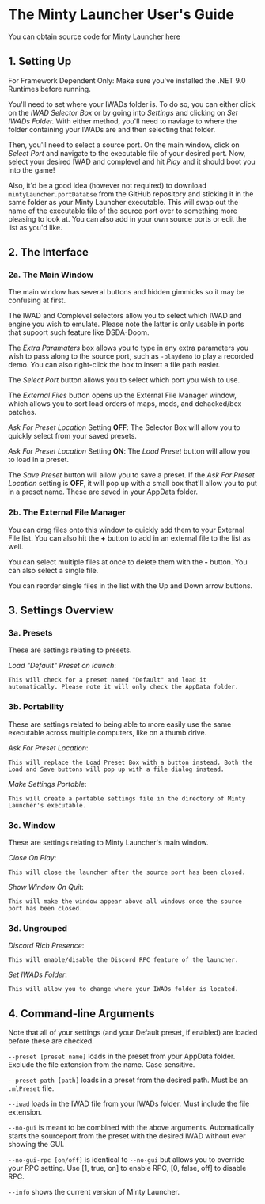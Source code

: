 # The Minty Launcher User's Guide

You can obtain source code for Minty Launcher [here](https://github.com/PENGUINCODER1/Minty-Launcher)

## 1. Setting Up
For Framework Dependent Only: Make sure you've installed the .NET 9.0 Runtimes before running.

You'll need to set where your IWADs folder is. To do so, you can either click on the *IWAD Selector Box* or by going into *Settings* and clicking on *Set IWADs Folder.* 
With either method, you'll need to naviage to where the folder containing your IWADs are and then selecting that folder.

Then, you'll need to select a source port. On the main window, click on *Select Port* and navigate to the executable file of your desired port.
Now, select your desired IWAD and complevel and hit *Play* and it should boot you into the game!

Also, it'd be a good idea (however not required) to download `mintyLauncher.portDatabse` from the GitHub repository and sticking it in the same folder as your Minty Launcher executable.
This will swap out the name of the executable file of the source port over to something more pleasing to look at. You can also add in your own source ports or edit the list as you'd like.

## 2. The Interface

### 2a. The Main Window
The main window has several buttons and hidden gimmicks so it may be confusing at first.

The IWAD and Complevel selectors allow you to select which IWAD and engine you wish to emulate. Please note the latter is only usable in ports that supoort such feature like DSDA-Doom.

The *Extra Paramaters* box allows you to type in any extra parameters you wish to pass along to the source port, such as `-playdemo` to play a recorded demo.
You can also right-click the box to insert a file path easier.

The *Select Port* button allows you to select which port you wish to use.

The *External Files* button opens up the External File Manager window, which allows you to sort load orders of maps, mods, and dehacked/bex patches.

*Ask For Preset Location* Setting **OFF**: The Selector Box will allow you to quickly select from your saved presets.

*Ask For Preset Location* Setting **ON**: The *Load Preset* button will allow you to load in a preset.

The *Save Preset* button will allow you to save a preset. If the *Ask For Preset Location* setting is **OFF**, it will pop up with a small box that'll allow you to put in a preset name. These are saved in your AppData folder.

### 2b. The External File Manager
You can drag files onto this window to quickly add them to your External File list. You can also hit the **+** button to add in an external file to the list as well.

You can select multiple files at once to delete them with the **-** button. You can also select a single file.

You can reorder single files in the list with the Up and Down arrow buttons.

## 3. Settings Overview

### 3a. Presets
These are settings relating to presets.

*Load "Default" Preset on launch*: 

	This will check for a preset named "Default" and load it automatically. Please note it will only check the AppData folder.
	
### 3b. Portability
These are settings related to being able to more easily use the same executable across multiple computers, like on a thumb drive.

*Ask For Preset Location*:

	This will replace the Load Preset Box with a button instead. Both the Load and Save buttons will pop up with a file dialog instead.
	
*Make Settings Portable*:
	
	This will create a portable settings file in the directory of Minty Launcher's executable.
	
### 3c. Window
These are settings relating to Minty Launcher's main window.

*Close On Play*:

	This will close the launcher after the source port has been closed.
	
*Show Window On Quit*:

	This will make the window appear above all windows once the source port has been closed.
	
### 3d. Ungrouped

*Discord Rich Presence*:

	This will enable/disable the Discord RPC feature of the launcher.
	
*Set IWADs Folder*:

	This will allow you to change where your IWADs folder is located.
	
## 4. Command-line Arguments
Note that all of your settings (and your Default preset, if enabled) are loaded before these are checked.

`--preset [preset name]` loads in the preset from your AppData folder. Exclude the file extension from the name. Case sensitive.

`--preset-path [path]` loads in a preset from the desired path. Must be an `.mlPreset` file.

`--iwad` loads in the IWAD file from your IWADs folder. Must include the file extension.

`--no-gui` is meant to be combined with the above arguments. Automatically starts the sourceport from the preset with the desired IWAD without ever showing the GUI.

`--no-gui-rpc [on/off]` is identical to `--no-gui` but allows you to override your RPC setting. Use [1, true, on] to enable RPC, [0, false, off] to disable RPC.

`--info` shows the current version of Minty Launcher.